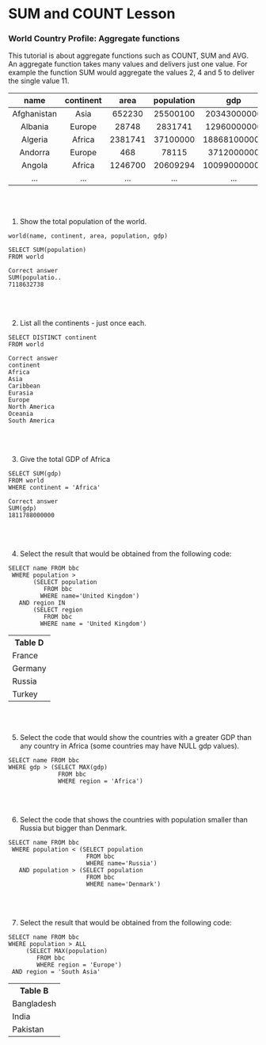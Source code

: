 # SUM and COUNT Lesson

<!-- |    __yr__    |  __subject__  |    __winner__    | 
|   :------:   | :-----------: |   :--------:   |
|   1960  |  Chemistry    |     Willard F. Libby     | 
|   1960  |  Literature   |     Saint-John Perse      | 
|   1960  |   Medicine    |    Sir Frank Macfarlane Burnet     | 
|   1960  |   Medicine    |      Peter Medawar       |
|   1960  |   Physics     |      	Donald A. Glaser    |
|   1960  |   Peace       |     Albert Lutuli    | 
|   ...   |    ...        |      ...       |  --> 
  
### World Country Profile: Aggregate functions  

This tutorial is about aggregate functions such as COUNT, SUM and AVG. An aggregate function takes many values and delivers just one value. For example the function SUM would aggregate the values 2, 4 and 5 to deliver the single value 11.

|    __name__    |  __continent__  |    __area__    |  __population__  |  __gdp__  |
|   :--------:   | :--------------: |   :--------:   | :--------------: | :--------------: |
|   Afghanistan  |     Asia         |     652230     |    25500100      |    20343000000   |
|     Albania    |     Europe       |     28748      |    2831741       |    12960000000   |
|    Algeria     |    Africa        |    2381741     |    37100000      |    188681000000   |
|    Andorra     |     Europe       |      468       |      78115       |     3712000000   |
|    Angola      |    Africa        |    1246700	      |    20609294     |    100990000000   |
|      ...       |      ...         |      ...       |      ...         |      ...         |

<br></br>

1. Show the total population of the world.

`world(name, continent, area, population, gdp)`

<!-- |    __name__    |  __population__  |
|   :--------:   | :--------------: |
|    Bahrain     |    1234571       | 
|   Swaziland    |    1220000       | 
|  Timor-Leste   |    1066409       |  -->

```
SELECT SUM(population)
FROM world
```
```
Correct answer
SUM(populatio..
7118632738
```
    
<br></br>

2. List all the continents - just once each.

```
SELECT DISTINCT continent
FROM world
```   
 
```
Correct answer
continent
Africa
Asia
Caribbean
Eurasia
Europe
North America
Oceania
South America
```

<!-- <table>
  <tr><th colspan=2>Table E</th></tr>
  <tr><td>Albania</td><td>3200000</td></tr>
  <tr><td>Algeria</td><td>32900000</td></tr>
</table> -->

<br></br>

3. Give the total GDP of Africa 

```
SELECT SUM(gdp)
FROM world
WHERE continent = 'Africa'
```

```
Correct answer
SUM(gdp)
1811788000000

```

<br></br>

4. Select the result that would be obtained from the following code:  

```
SELECT name FROM bbc
 WHERE population >
       (SELECT population
          FROM bbc
         WHERE name='United Kingdom')
   AND region IN
       (SELECT region
          FROM bbc
         WHERE name = 'United Kingdom')
```
<table>
  <tr><th colspan=2>Table D</th></tr>
  <tr><td>France</td></tr>
  <tr><td>Germany</td></tr>
  <tr><td>Russia</td></tr>
  <tr><td>Turkey</td></tr>
</table> 

<!-- 
|    __name__    |  __length(name)__  |
|   :--------:   | :--------------: |
|    Italy     |    5       | 
|   Malta    |    5       | 
|  Spain   |    5       |  -->
  

<br></br>

5. Select the code that would show the countries with a greater GDP than any country in Africa (some countries may have NULL gdp values).  
<!-- 
|    __name__    |  __region__  |    __area__    |  __population__  |  __gdp__  |
|   :--------:   | :--------------: |   :--------:   | :--------------: | :--------------: |
|   Afghanistan  |    South Asia    |     652225     |    26000000      |                  |
|     Albania    |     Europe       |     28728      |    3200000       |    6656000000    |
|    Algeria     |    Middle East   |    2400000     |    32900000      |    75012000000   |
|    Andorra     |     Europe       |      468       |      64000       |                  |
|      ...       |      ...         |      ...       |      ...         |      ...         |

Pick the result you would obtain from this code:  -->
 
```
SELECT name FROM bbc
WHERE gdp > (SELECT MAX(gdp) 
              FROM bbc 
              WHERE region = 'Africa')
```
<!-- <table>
  <tr><td>Andorra</td><td>936</td></tr>
</table> -->


<br></br>   

6. Select the code that shows the countries with population smaller than Russia but bigger than Denmark.

```
SELECT name FROM bbc
 WHERE population < (SELECT population 
                      FROM bbc 
                      WHERE name='Russia')
   AND population > (SELECT population 
                      FROM bbc 
                      WHERE name='Denmark')
 ```

<br></br>

7. Select the result that would be obtained from the following code: 

```
SELECT name FROM bbc
WHERE population > ALL
     (SELECT MAX(population)
        FROM bbc
        WHERE region = 'Europe')
 AND region = 'South Asia'
```
<table>
  <tr><th colspan=2>Table B</th></tr>
  <tr><td>Bangladesh</td></tr>
  <tr><td>India</td></tr>
  <tr><td>Pakistan</td></tr>
</table>

